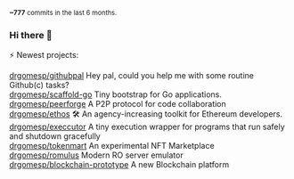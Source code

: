 
<sub>**~777** commits in the last 6 months.</sub>

### Hi there 👋

⚡ Newest projects:

[drgomesp/githubpal](https://github.com/drgomesp/githubpal) Hey pal, could you help me with some routine Github(c) tasks?<br/>
[drgomesp/scaffold-go](https://github.com/drgomesp/scaffold-go) Tiny bootstrap for Go applications.<br/>
[drgomesp/peerforge](https://github.com/drgomesp/peerforge) A P2P protocol for code collaboration<br/>
[drgomesp/ethos](https://github.com/drgomesp/ethos) :hammer_and_wrench: An agency-increasing toolkit for Ethereum developers.<br/>
[drgomesp/execcutor](https://github.com/drgomesp/execcutor) A tiny execution wrapper for programs that run safely and shutdown gracefully<br/>
[drgomesp/tokenmart](https://github.com/drgomesp/tokenmart) An experimental NFT Marketplace<br/>
[drgomesp/romulus](https://github.com/drgomesp/romulus) Modern RO server emulator<br/>
[drgomesp/blockchain-prototype](https://github.com/drgomesp/blockchain-prototype) A new Blockchain platform<br/>

